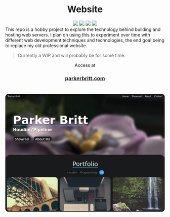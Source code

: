 <h1 align="center">Website</h1>
<div align="center">
  <img src="https://img.shields.io/badge/HTML-E34F26?style=for-the-badge&logo=html5&logoColor=white">
  <img src="https://img.shields.io/badge/CSS-1572B6?style=for-the-badge&logo=css3&logoColor=white">
  <img src="https://img.shields.io/badge/JavaScript-F7DF1E?style=for-the-badge&logo=javascript&logoColor=black">
  <img src="https://img.shields.io/badge/NGINX-009639?style=for-the-badge&logo=nginx&logoColor=white">
</div>
This repo is a hobby project to explore the technology behind building and hosting web servers.
I plan on using this to experiment over time with different web development techniques and technologies, the end goal being to replace my old professional website. 
<blockquote>Currently a WIP and will probably be for some time.</blockquote>

<div align="center">
Access at<br>
<h3><a href="https://parkerbritt.com" target="_blank">parkerbritt.com</a></h3>
</div>

#  
<a href="https://parkerbritt.com" target="_blank"><img src=assets/screenshots/home_page.png></a>
